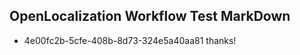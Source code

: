 ## OpenLocalization Workflow Test MarkDown
* 4e00fc2b-5cfe-408b-8d73-324e5a40aa81 thanks!

<!--HONumber=Aug16_HO4-->


